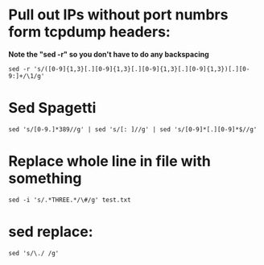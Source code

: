 # Pull out IPs without port numbrs form tcpdump headers:

**Note the "sed -r" so you don't have to do any backspacing**

```
sed -r 's/([0-9]{1,3}[.][0-9]{1,3}[.][0-9]{1,3}[.][0-9]{1,3})[.][0-9:]+/\1/g'
```

# Sed Spagetti

```
sed 's/[0-9.]*389//g' | sed 's/[: ]//g' | sed 's/[0-9]*[.][0-9]*$//g'
```

# Replace whole line in file with something

```
sed -i 's/.*THREE.*/\#/g' test.txt
```

# sed replace:

```
sed 's/\./ /g'
```
